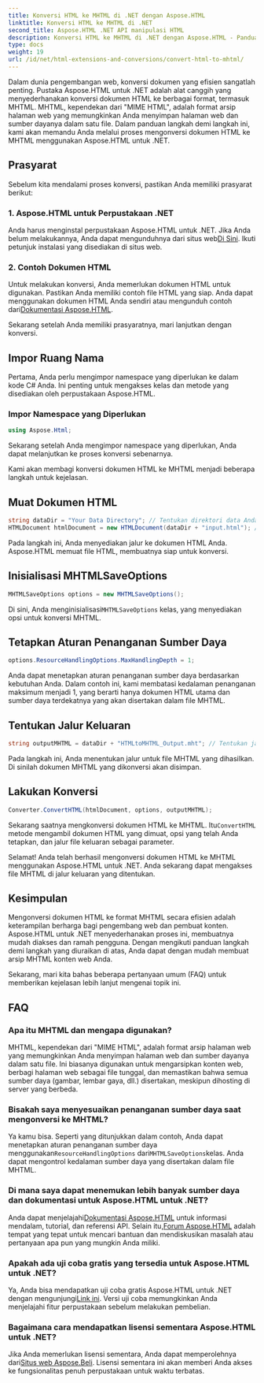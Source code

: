 ```yaml
---
title: Konversi HTML ke MHTML di .NET dengan Aspose.HTML
linktitle: Konversi HTML ke MHTML di .NET
second_title: Aspose.HTML .NET API manipulasi HTML
description: Konversi HTML ke MHTML di .NET dengan Aspose.HTML - Panduan langkah demi langkah untuk pengarsipan konten web yang efisien. Pelajari cara menggunakan Aspose.HTML untuk .NET untuk membuat arsip MHTML.
type: docs
weight: 19
url: /id/net/html-extensions-and-conversions/convert-html-to-mhtml/
---
```


Dalam dunia pengembangan web, konversi dokumen yang efisien sangatlah penting. Pustaka Aspose.HTML untuk .NET adalah alat canggih yang menyederhanakan konversi dokumen HTML ke berbagai format, termasuk MHTML. MHTML, kependekan dari "MIME HTML", adalah format arsip halaman web yang memungkinkan Anda menyimpan halaman web dan sumber dayanya dalam satu file. Dalam panduan langkah demi langkah ini, kami akan memandu Anda melalui proses mengonversi dokumen HTML ke MHTML menggunakan Aspose.HTML untuk .NET.

## Prasyarat

Sebelum kita mendalami proses konversi, pastikan Anda memiliki prasyarat berikut:

### 1. Aspose.HTML untuk Perpustakaan .NET

 Anda harus menginstal perpustakaan Aspose.HTML untuk .NET. Jika Anda belum melakukannya, Anda dapat mengunduhnya dari situs web[Di Sini](https://releases.aspose.com/html/net/). Ikuti petunjuk instalasi yang disediakan di situs web.

### 2. Contoh Dokumen HTML

Untuk melakukan konversi, Anda memerlukan dokumen HTML untuk digunakan. Pastikan Anda memiliki contoh file HTML yang siap. Anda dapat menggunakan dokumen HTML Anda sendiri atau mengunduh contoh dari[Dokumentasi Aspose.HTML](https://reference.aspose.com/html/net/).

Sekarang setelah Anda memiliki prasyaratnya, mari lanjutkan dengan konversi.

## Impor Ruang Nama

Pertama, Anda perlu mengimpor namespace yang diperlukan ke dalam kode C# Anda. Ini penting untuk mengakses kelas dan metode yang disediakan oleh perpustakaan Aspose.HTML.

### Impor Namespace yang Diperlukan

```csharp
using Aspose.Html;
```

Sekarang setelah Anda mengimpor namespace yang diperlukan, Anda dapat melanjutkan ke proses konversi sebenarnya.

Kami akan membagi konversi dokumen HTML ke MHTML menjadi beberapa langkah untuk kejelasan.

## Muat Dokumen HTML

```csharp
string dataDir = "Your Data Directory"; // Tentukan direktori data Anda
HTMLDocument htmlDocument = new HTMLDocument(dataDir + "input.html"); // Muat dokumen HTML
```

Pada langkah ini, Anda menyediakan jalur ke dokumen HTML Anda. Aspose.HTML memuat file HTML, membuatnya siap untuk konversi.

## Inisialisasi MHTMLSaveOptions

```csharp
MHTMLSaveOptions options = new MHTMLSaveOptions();
```

 Di sini, Anda menginisialisasi`MHTMLSaveOptions` kelas, yang menyediakan opsi untuk konversi MHTML.

## Tetapkan Aturan Penanganan Sumber Daya

```csharp
options.ResourceHandlingOptions.MaxHandlingDepth = 1;
```

Anda dapat menetapkan aturan penanganan sumber daya berdasarkan kebutuhan Anda. Dalam contoh ini, kami membatasi kedalaman penanganan maksimum menjadi 1, yang berarti hanya dokumen HTML utama dan sumber daya terdekatnya yang akan disertakan dalam file MHTML.

## Tentukan Jalur Keluaran

```csharp
string outputMHTML = dataDir + "HTMLtoMHTML_Output.mht"; // Tentukan jalur file keluaran
```

Pada langkah ini, Anda menentukan jalur untuk file MHTML yang dihasilkan. Di sinilah dokumen MHTML yang dikonversi akan disimpan.

## Lakukan Konversi

```csharp
Converter.ConvertHTML(htmlDocument, options, outputMHTML);
```

 Sekarang saatnya mengkonversi dokumen HTML ke MHTML. Itu`ConvertHTML` metode mengambil dokumen HTML yang dimuat, opsi yang telah Anda tetapkan, dan jalur file keluaran sebagai parameter.

Selamat! Anda telah berhasil mengonversi dokumen HTML ke MHTML menggunakan Aspose.HTML untuk .NET. Anda sekarang dapat mengakses file MHTML di jalur keluaran yang ditentukan.

## Kesimpulan

Mengonversi dokumen HTML ke format MHTML secara efisien adalah keterampilan berharga bagi pengembang web dan pembuat konten. Aspose.HTML untuk .NET menyederhanakan proses ini, membuatnya mudah diakses dan ramah pengguna. Dengan mengikuti panduan langkah demi langkah yang diuraikan di atas, Anda dapat dengan mudah membuat arsip MHTML konten web Anda.

Sekarang, mari kita bahas beberapa pertanyaan umum (FAQ) untuk memberikan kejelasan lebih lanjut mengenai topik ini.

## FAQ

### Apa itu MHTML dan mengapa digunakan?

MHTML, kependekan dari "MIME HTML", adalah format arsip halaman web yang memungkinkan Anda menyimpan halaman web dan sumber dayanya dalam satu file. Ini biasanya digunakan untuk mengarsipkan konten web, berbagi halaman web sebagai file tunggal, dan memastikan bahwa semua sumber daya (gambar, lembar gaya, dll.) disertakan, meskipun dihosting di server yang berbeda.

### Bisakah saya menyesuaikan penanganan sumber daya saat mengonversi ke MHTML?

 Ya kamu bisa. Seperti yang ditunjukkan dalam contoh, Anda dapat menetapkan aturan penanganan sumber daya menggunakan`ResourceHandlingOptions` dari`MHTMLSaveOptions`kelas. Anda dapat mengontrol kedalaman sumber daya yang disertakan dalam file MHTML.

### Di mana saya dapat menemukan lebih banyak sumber daya dan dokumentasi untuk Aspose.HTML untuk .NET?

 Anda dapat menjelajahi[Dokumentasi Aspose.HTML](https://reference.aspose.com/html/net/) untuk informasi mendalam, tutorial, dan referensi API. Selain itu,[Forum Aspose.HTML](https://forum.aspose.com/) adalah tempat yang tepat untuk mencari bantuan dan mendiskusikan masalah atau pertanyaan apa pun yang mungkin Anda miliki.

### Apakah ada uji coba gratis yang tersedia untuk Aspose.HTML untuk .NET?

 Ya, Anda bisa mendapatkan uji coba gratis Aspose.HTML untuk .NET dengan mengunjungi[Link ini](https://releases.aspose.com/). Versi uji coba memungkinkan Anda menjelajahi fitur perpustakaan sebelum melakukan pembelian.

### Bagaimana cara mendapatkan lisensi sementara Aspose.HTML untuk .NET?

 Jika Anda memerlukan lisensi sementara, Anda dapat memperolehnya dari[Situs web Aspose.Beli](https://purchase.aspose.com/temporary-license/). Lisensi sementara ini akan memberi Anda akses ke fungsionalitas penuh perpustakaan untuk waktu terbatas.


